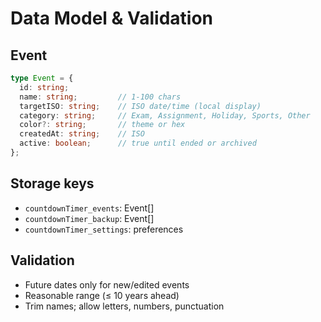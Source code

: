 # Data Model & Validation

## Event
```ts
type Event = {
  id: string;
  name: string;         // 1-100 chars
  targetISO: string;    // ISO date/time (local display)
  category: string;     // Exam, Assignment, Holiday, Sports, Other
  color?: string;       // theme or hex
  createdAt: string;    // ISO
  active: boolean;      // true until ended or archived
};
```

## Storage keys
- `countdownTimer_events`: Event[]
- `countdownTimer_backup`: Event[]
- `countdownTimer_settings`: preferences

## Validation
- Future dates only for new/edited events
- Reasonable range (≤ 10 years ahead)
- Trim names; allow letters, numbers, punctuation
